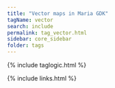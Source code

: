 ```yaml
---
title: "Vector maps in Maria GDK"
tagName: vector
search: include
permalink: tag_vector.html
sidebar: core_sidebar
folder: tags
---
```

{% include taglogic.html %}

{% include links.html %}